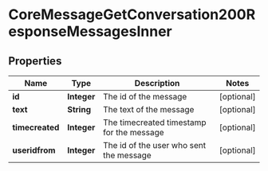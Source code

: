 

# CoreMessageGetConversation200ResponseMessagesInner


## Properties

| Name | Type | Description | Notes |
|------------ | ------------- | ------------- | -------------|
|**id** | **Integer** | The id of the message |  [optional] |
|**text** | **String** | The text of the message |  [optional] |
|**timecreated** | **Integer** | The timecreated timestamp for the message |  [optional] |
|**useridfrom** | **Integer** | The id of the user who sent the message |  [optional] |



